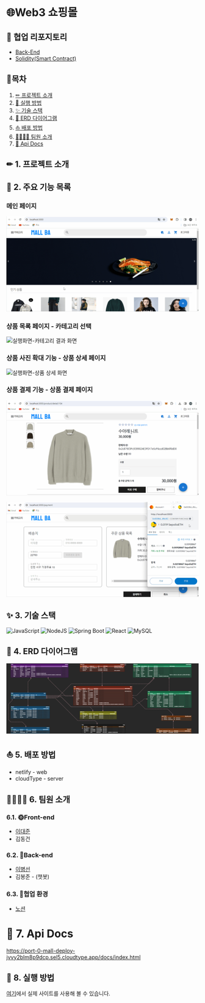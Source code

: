 # 🌐Web3 쇼핑몰

## 🌈 협업 리포지토리
- [Back-End](https://github.com/dlqudtjs/mall-backend) 
- [Solidity(Smart Contract)](https://github.com/djLee77/smart-contract)

## 📒목차

1. [✏ 프로젝트 소개](#-1-프로젝트-소개)
2. [🚀 실행 방법](#-2-실행-방법)
3. [✨ 기술 스택](#-3-기술-스택)
4. [📐 ERD 다이어그램](#-4-ERD-다이어그램)
5. [⛵ 배포 방법](#-5-배포-방법)
6. [👨‍👩‍👧‍👦 팀원 소개](#-6-팀원-소개)
7. [📑 Api Docs](#-7-Api-Docs)


## ✏ 1. 프로젝트 소개

## 🚀 2. 주요 기능 목록

### 메인 페이지
![실행화면-메인페이지](/public/imgs/MainPage.gif)

### 상품 목록 페이지 - 카테고리 선택
![실행화면-카테고리 결과 화면](/public/imgs/CategoryResultPage.gif)

### 상품 사진 확대 기능 - 상품 상세 페이지
![실행화면-상품 상세 화면](/public/imgs/ProductDetail.gif)

### 상품 결제 기능 - 상품 결제 페이지

![실행화면-결제 화면1](/public/imgs/Payment1.gif)

![실행화면-결제 화면2](/public/imgs/Payment2.gif)

## ✨ 3. 기술 스택
![JavaScript](https://img.shields.io/badge/javascript-%23323330.svg?style=for-the-badge&logo=javascript&logoColor=%23F7DF1E)
![NodeJS](https://img.shields.io/badge/node.js-6DA55F?style=for-the-badge&logo=node.js&logoColor=white)
![Spring Boot](https://img.shields.io/badge/spring-%236DB33F.svg?style=for-the-badge&logo=spring&logoColor=white)
![React](https://img.shields.io/badge/react-%2320232a.svg?style=for-the-badge&logo=react&logoColor=%2361DAFB)
![MySQL](https://img.shields.io/badge/mysql-%2300f.svg?style=for-the-badge&logo=mysql&logoColor=white)

## 📐 4. ERD 다이어그램
![ERD](/public/imgs/ERD.png)

## ⛵ 5. 배포 방법
* netlify - web
* cloudType - server

## 👨‍👩‍👧‍👦 6. 팀원 소개
### 6.1. 🌞Front-end
* [이대준](https://github.com/djLee77) <br>
* 김동건

### 6.2. 🌚Back-end
* [이병선](https://github.com/dlqudtjs) <br>
* 김봉준 - (챗봇)

### 6.3. 🏡협업 환경
* [노션](https://www.notion.so/da5c6765c8184f86b72e0be2064c47a6?v=3c3021bbaa294ba48b94de2b15e81ec3&pvs=4)

# 📑 7. Api Docs
https://port-0-mall-deploy-jvvy2blm8p9dcp.sel5.cloudtype.app/docs/index.html

## 🎁 8. 실행 방법
[여기](https://mallba.netlify.app/cart)에서 실제 사이트를 사용해 볼 수 있습니다.
